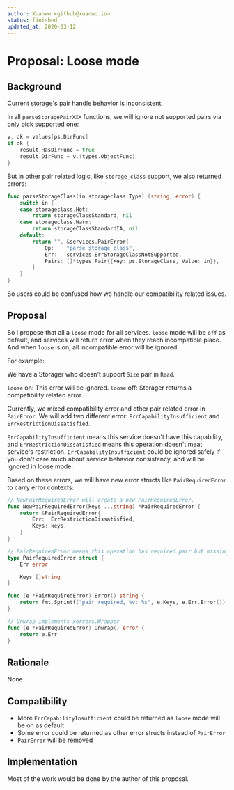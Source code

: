 ```yaml
---
author: Xuanwo <github@xuanwo.io>
status: finished
updated_at: 2020-03-12
---
```


# Proposal: Loose mode

## Background

Current [storage]'s pair handle behavior is inconsistent.

In all `parseStoragePairXXX` functions, we will ignore not supported pairs via only pick supported one:

```go
v, ok = values[ps.DirFunc]
if ok {
    result.HasDirFunc = true
    result.DirFunc = v.(types.ObjectFunc)
}
```

But in other pair related logic, like `storage_class` support, we also returned errors:

```go
func parseStorageClass(in storageclass.Type) (string, error) {
	switch in {
	case storageclass.Hot:
		return storageClassStandard, nil
	case storageclass.Warm:
		return storageClassStandardIA, nil
	default:
		return "", &services.PairError{
			Op:    "parse storage class",
			Err:   services.ErrStorageClassNotSupported,
			Pairs: []*types.Pair{{Key: ps.StorageClass, Value: in}},
		}
	}
}
```

So users could be confused how we handle our compatibility related issues.

## Proposal

So I propose that all a `loose` mode for all services. `loose` mode will be `off` as default, and services will return error when they reach incompatible place. And when `loose` is on, all incompatible error will be ignored.

For example:

We have a Storager who doesn't support `Size` pair in `Read`.

`loose` on: This error will be ignored.
`loose` off: Storager returns a compatibility related error.

Currently, we mixed compatibility error and other pair related error in `PairError`. We will add two different error: `ErrCapabilityInsufficient` and `ErrRestrictionDissatisfied`.

`ErrCapabilityInsufficient` means this service doesn't have this capability, and `ErrRestrictionDissatisfied` means this operation doesn't meat service's restriction. `ErrCapabilityInsufficient` could be ignored safely if you don't care much about service behavior consistency, and will be ignored in loose mode.

Based on these errors, we will have new error structs like `PairRequiredError` to carry error contexts:

```go
// NewPairRequiredError will create a new PairRequiredError.
func NewPairRequiredError(keys ...string) *PairRequiredError {
	return &PairRequiredError{
		Err:  ErrRestrictionDissatisfied,
		Keys: keys,
	}
}

// PairRequiredError means this operation has required pair but missing.
type PairRequiredError struct {
	Err error

	Keys []string
}

func (e *PairRequiredError) Error() string {
	return fmt.Sprintf("pair required, %v: %s", e.Keys, e.Err.Error())
}

// Unwrap implements xerrors.Wrapper
func (e *PairRequiredError) Unwrap() error {
	return e.Err
}
```

## Rationale

None.

## Compatibility

- More `ErrCapabilityInsufficient` could be returned as `loose` mode will be on as default
- Some error could be returned as other error structs instead of `PairError`
- `PairError` will be removed

## Implementation

Most of the work would be done by the author of this proposal.

[storage]: https://github.com/Xuanwo/storage